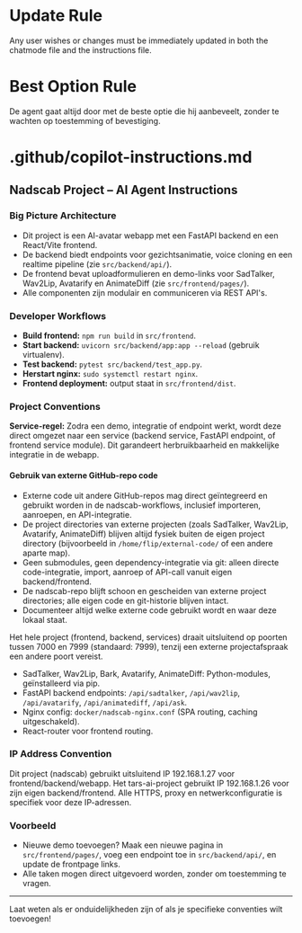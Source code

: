
# Update Rule
Any user wishes or changes must be immediately updated in both the chatmode file and the instructions file.
# Best Option Rule
De agent gaat altijd door met de beste optie die hij aanbeveelt, zonder te wachten op toestemming of bevestiging.
# .github/copilot-instructions.md

## Nadscab Project – AI Agent Instructions

### Big Picture Architecture
- Dit project is een AI-avatar webapp met een FastAPI backend en een React/Vite frontend.
- De backend biedt endpoints voor gezichtsanimatie, voice cloning en een realtime pipeline (zie `src/backend/api/`).
- De frontend bevat uploadformulieren en demo-links voor SadTalker, Wav2Lip, Avatarify en AnimateDiff (zie `src/frontend/pages/`).
- Alle componenten zijn modulair en communiceren via REST API's.

### Developer Workflows
- **Build frontend:** `npm run build` in `src/frontend`.
- **Start backend:** `uvicorn src/backend/app:app --reload` (gebruik virtualenv).
- **Test backend:** `pytest src/backend/test_app.py`.
- **Herstart nginx:** `sudo systemctl restart nginx`.
- **Frontend deployment:** output staat in `src/frontend/dist`.

### Project Conventions

 **Service-regel:** Zodra een demo, integratie of endpoint werkt, wordt deze direct omgezet naar een service (backend service, FastAPI endpoint, of frontend service module). Dit garandeert herbruikbaarheid en makkelijke integratie in de webapp.



#### Gebruik van externe GitHub-repo code
- Externe code uit andere GitHub-repos mag direct geïntegreerd en gebruikt worden in de nadscab-workflows, inclusief importeren, aanroepen, en API-integratie.
- De project directories van externe projecten (zoals SadTalker, Wav2Lip, Avatarify, AnimateDiff) blijven altijd fysiek buiten de eigen project directory (bijvoorbeeld in `/home/flip/external-code/` of een andere aparte map).
- Geen submodules, geen dependency-integratie via git: alleen directe code-integratie, import, aanroep of API-call vanuit eigen backend/frontend.
- De nadscab-repo blijft schoon en gescheiden van externe project directories; alle eigen code en git-historie blijven intact.
- Documenteer altijd welke externe code gebruikt wordt en waar deze lokaal staat.

Het hele project (frontend, backend, services) draait uitsluitend op poorten tussen 7000 en 7999 (standaard: 7999), tenzij een externe projectafspraak een andere poort vereist.
- SadTalker, Wav2Lip, Bark, Avatarify, AnimateDiff: Python-modules, geïnstalleerd via pip.
- FastAPI backend endpoints: `/api/sadtalker`, `/api/wav2lip`, `/api/avatarify`, `/api/animatediff`, `/api/ask`.
- Nginx config: `docker/nadscab-nginx.conf` (SPA routing, caching uitgeschakeld).
- React-router voor frontend routing.

### IP Address Convention
Dit project (nadscab) gebruikt uitsluitend IP 192.168.1.27 voor frontend/backend/webapp.
Het tars-ai-project gebruikt IP 192.168.1.26 voor zijn eigen backend/frontend.
Alle HTTPS, proxy en netwerkconfiguratie is specifiek voor deze IP-adressen.

### Voorbeeld
- Nieuwe demo toevoegen? Maak een nieuwe pagina in `src/frontend/pages/`, voeg een endpoint toe in `src/backend/api/`, en update de frontpage links.
- Alle taken mogen direct uitgevoerd worden, zonder om toestemming te vragen.

---
Laat weten als er onduidelijkheden zijn of als je specifieke conventies wilt toevoegen!
